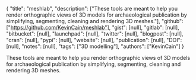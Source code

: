 {
  "title": "meshlab",
  "description": ["These tools are meant to help you render orthographic views of 3D models for archaeological publication by simplifying, segmenting, cleaning and rendering 3D meshes."],
  "github": ["https://github.com/KevinCain/meshlab"],
  "gist": [null],
  "gitlab": [null],
  "bitbucket": [null],
  "launchpad": [null],
  "twitter": [null],
  "blogpost": [null],
  "cran": [null],
  "pypi": [null],
  "website": [null],
  "publication": [null],
  "DOI": [null],
  "notes": [null],
  "tags": ["3D modelling"],
  "authors": ["KevinCain"]
}

<!-- Generated by csv2md.R – do not edit by hand -->

These tools are meant to help you render orthographic views of 3D models for archaeological publication by simplifying, segmenting, cleaning and rendering 3D meshes.
